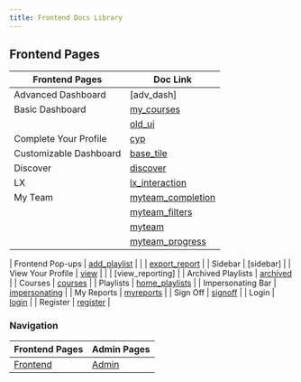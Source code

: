 ```yaml
---
title: Frontend Docs Library
---
```


## Frontend Pages


| Frontend Pages | Doc Link |
| -------------- | ----------- |
| Advanced Dashboard | [adv_dash] |
| Basic Dashboard | [my_courses](../html/my_courses_page.html)
| | [old_ui](../html/old_ui_dashboard.html)|
| Complete Your Profile | [cyp](../html/complete_your_profile_modal_page.html) |
| Customizable Dashboard | [base_tile](../html/base_tile_page.html) |
| Discover | [discover](../html/discover_page.html) |
| LX | [lx_interaction](../html/lx_interaction.html) |
| My Team | [myteam_completion](../html/my_team_completion_report_page.html) |
| | [myteam_filters](../html/my_team_filters_page.html) |
| | [myteam](../html/my_team_page.html) |
| | [myteam_progress](../html/my_team_progress_report_page.html) |

| Frontend Pop-ups | [add_playlist](../html/add_play-list_modal.html) |
| | [export_report](../html/export_report_popup.html) |
| Sidebar | [sidebar] |
| View Your Profile | [view](../html/view_your_profile_page.html) |
| | [view_reporting] |
| Archived Playlists | [archived](../html/archived_playlists_page.html) |
| Courses | [courses](../html/course_page.html) |
| Playlists | [home_playlists](../html/home_playlists_page.html) |
| Impersonating Bar | [impersonating](../html/impersonating_bar.html) |
| My Reports | [myreports](../html/my_reports_page.html) |
| Sign Off | [signoff](../html/sign-off_object_viewer.html) |
| Login | [login](../html/login_page.html) |
| Register | [register](../html/register_page.html) |


### Navigation
| Frontend Pages | Admin Pages |
| -------------- | ----------- |
| [Frontend](/sections/frontend.md) | [Admin](/sections/admin.md) |